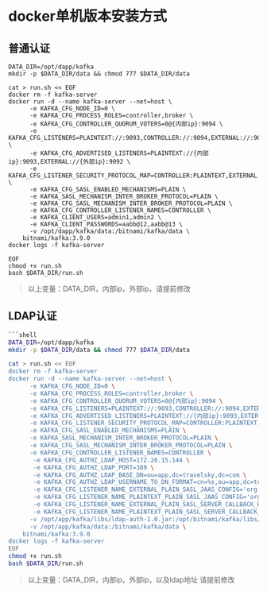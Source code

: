 # docker单机版本安装方式

## 普通认证
```shell
DATA_DIR=/opt/dapp/kafka
mkdir -p $DATA_DIR/data && chmod 777 $DATA_DIR/data

cat > run.sh << EOF
docker rm -f kafka-server
docker run -d --name kafka-server --net=host \
      -e KAFKA_CFG_NODE_ID=0 \
      -e KAFKA_CFG_PROCESS_ROLES=controller,broker \
      -e KAFKA_CFG_CONTROLLER_QUORUM_VOTERS=0@{内部ip}:9094 \
      -e KAFKA_CFG_LISTENERS=PLAINTEXT://:9093,CONTROLLER://:9094,EXTERNAL://:9092 \
      -e KAFKA_CFG_ADVERTISED_LISTENERS=PLAINTEXT://{内部ip}:9093,EXTERNAL://{外部ip}:9092 \
      -e KAFKA_CFG_LISTENER_SECURITY_PROTOCOL_MAP=CONTROLLER:PLAINTEXT,EXTERNAL:SASL_PLAINTEXT,PLAINTEXT:SASL_PLAINTEXT \
      -e KAFKA_CFG_SASL_ENABLED_MECHANISMS=PLAIN \
      -e KAFKA_SASL_MECHANISM_INTER_BROKER_PROTOCOL=PLAIN \
      -e KAFKA_CFG_SASL_MECHANISM_INTER_BROKER_PROTOCOL=PLAIN \
      -e KAFKA_CFG_CONTROLLER_LISTENER_NAMES=CONTROLLER \
      -e KAFKA_CLIENT_USERS=admin1,admin2 \
      -e KAFKA_CLIENT_PASSWORDS=aabb@12,aabb@13 \
      -v /opt/dapp/kafka/data:/bitnami/kafka/data \
    bitnami/kafka:3.9.0
docker logs -f kafka-server

EOF
chmod +x run.sh
bash $DATA_DIR/run.sh
```
> 以上变量：DATA_DIR，内部ip，外部ip，请提前修改

## LDAP认证

```bash
```shell
DATA_DIR=/opt/dapp/kafka
mkdir -p $DATA_DIR/data && chmod 777 $DATA_DIR/data

cat > run.sh << EOF
docker rm -f kafka-server
docker run -d --name kafka-server --net=host \
      -e KAFKA_CFG_NODE_ID=0 \
      -e KAFKA_CFG_PROCESS_ROLES=controller,broker \
      -e KAFKA_CFG_CONTROLLER_QUORUM_VOTERS=0@{内部ip}:9094 \
      -e KAFKA_CFG_LISTENERS=PLAINTEXT://:9093,CONTROLLER://:9094,EXTERNAL://:9092 \
      -e KAFKA_CFG_ADVERTISED_LISTENERS=PLAINTEXT://{内部ip}:9093,EXTERNAL://{外部ip}:9092 \
      -e KAFKA_CFG_LISTENER_SECURITY_PROTOCOL_MAP=CONTROLLER:PLAINTEXT,EXTERNAL:SASL_PLAINTEXT,PLAINTEXT:SASL_PLAINTEXT \
      -e KAFKA_CFG_SASL_ENABLED_MECHANISMS=PLAIN \
      -e KAFKA_SASL_MECHANISM_INTER_BROKER_PROTOCOL=PLAIN \
      -e KAFKA_CFG_SASL_MECHANISM_INTER_BROKER_PROTOCOL=PLAIN \
      -e KAFKA_CFG_CONTROLLER_LISTENER_NAMES=CONTROLLER \
       -e KAFKA_CFG_AUTHZ_LDAP_HOST=172.26.15.144 \
       -e KAFKA_CFG_AUTHZ_LDAP_PORT=389 \
       -e KAFKA_CFG_AUTHZ_LDAP_BASE_DN=ou=app,dc=travelsky,dc=com \
       -e KAFKA_CFG_AUTHZ_LDAP_USERNAME_TO_DN_FORMAT=cn=%s,ou=app,dc=travelsky,dc=com \
       -e KAFKA_CFG_LISTENER_NAME_EXTERNAL_PLAIN_SASL_JAAS_CONFIG='org.apache.kafka.common.security.plain.PlainLoginModule required ;' \
       -e KAFKA_CFG_LISTENER_NAME_PLAINTEXT_PLAIN_SASL_JAAS_CONFIG='org.apache.kafka.common.security.plain.PlainLoginModule required ;' \
       -e KAFKA_CFG_LISTENER_NAME_EXTERNAL_PLAIN_SASL_SERVER_CALLBACK_HANDLER_CLASS=ldap.LdapAuthenticateCallbackHandler \
       -e KAFKA_CFG_LISTENER_NAME_PLAINTEXT_PLAIN_SASL_SERVER_CALLBACK_HANDLER_CLASS=ldap.LdapAuthenticateCallbackHandler \
      -v /opt/app/kafka/libs/ldap-auth-1.0.jar:/opt/bitnami/kafka/libs/ldap-auth-1.0.jar \
      -v /opt/app/kafka/data:/bitnami/kafka/data \
    bitnami/kafka:3.9.0
docker logs -f kafka-server
EOF
chmod +x run.sh
bash $DATA_DIR/run.sh
```

> 以上变量：DATA_DIR，内部ip，外部ip，以及ldap地址 请提前修改
